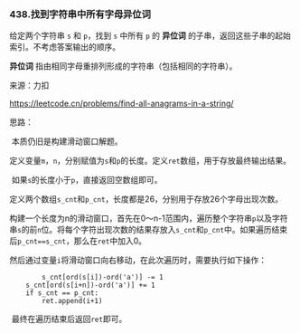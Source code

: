### 438.找到字符串中所有字母异位词

给定两个字符串 `s` 和 `p`，找到 `s` 中所有 `p` 的 **异位词** 的子串，返回这些子串的起始索引。不考虑答案输出的顺序。

**异位词** 指由相同字母重排列形成的字符串（包括相同的字符串）。

来源：力扣

https://leetcode.cn/problems/find-all-anagrams-in-a-string/



思路：

​		本质仍旧是构建滑动窗口解题。

​		定义变量`m`，`n`，分别赋值为`s`和`p`的长度。定义`ret`数组，用于存放最终输出结果。

​		如果`s`的长度小于`p`，直接返回空数组即可。

​		定义两个数组`s_cnt`和`p_cnt`，长度都是26，分别用于存放26个字母出现次数。

​		构建一个长度为n的滑动窗口，首先在0～n-1范围内，遍历整个字符串`p`以及字符串`s`的前`n`位。将每个字符出现次数的结果存放入`s_cnt`和`p_cnt`中。如果遍历结束后`p_cnt==s_cnt`，那么在`ret`中加入0。

​		然后通过变量`i`将滑动窗口向右移动，在此次遍历时，需要执行如下操作：

			s_cnt[ord(s[i])-ord('a')] -= 1
	    s_cnt[ord(s[i+n])-ord('a')] += 1
	    if s_cnt == p_cnt:
	    	ret.append(i+1)

​		最终在遍历结束后返回`ret`即可。